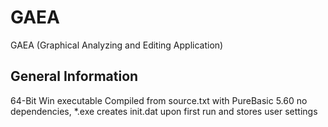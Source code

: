 # GAEA
GAEA (Graphical Analyzing and Editing Application) 

General Information
-------------------
64-Bit Win executable
Compiled from source.txt with PureBasic 5.60
no dependencies, *.exe creates init.dat upon first run and stores user settings
